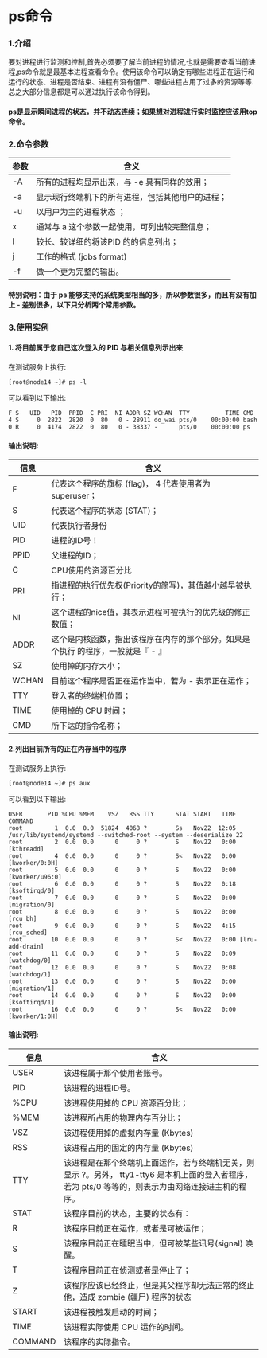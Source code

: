 # ps命令

### 1.介绍

要对进程进行监测和控制,首先必须要了解当前进程的情况,也就是需要查看当前进程,ps命令就是最基本进程查看命令。使用该命令可以确定有哪些进程正在运行和运行的状态、进程是否结束、进程有没有僵尸、哪些进程占用了过多的资源等等.总之大部分信息都是可以通过执行该命令得到。

#### ps是显示瞬间进程的状态，并不动态连续；如果想对进程进行实时监控应该用top命令。

### 2.命令参数

|参数|含义|
|-|-|
-A |所有的进程均显示出来，与 -e 具有同样的效用；
-a | 显示现行终端机下的所有进程，包括其他用户的进程；
-u |以用户为主的进程状态 ；
x |通常与 a 这个参数一起使用，可列出较完整信息；
l |较长、较详细的将该PID 的的信息列出；
j |工作的格式 (jobs format)
-f |做一个更为完整的输出。

#### 特别说明：由于 ps 能够支持的系统类型相当的多，所以参数很多，而且有没有加上 - 差别很多，以下只分析两个常用参数。

### 3.使用实例

#### 1. 将目前属于您自己这次登入的 PID 与相关信息列示出来

在测试服务上执行:

```
[root@node14 ~]# ps -l
```

可以看到以下输出:

```
F S   UID   PID  PPID  C PRI  NI ADDR SZ WCHAN  TTY          TIME CMD
4 S     0  2822  2820  0  80   0 - 28911 do_wai pts/0    00:00:00 bash
0 R     0  4174  2822  0  80   0 - 38337 -      pts/0    00:00:00 ps
```

#### 输出说明:

|信息|含义|
|-| -|
F | 代表这个程序的旗标 (flag)， 4 代表使用者为 superuser；
S | 代表这个程序的状态 (STAT)；
UID | 代表执行者身份
PID | 进程的ID号！
PPID | 父进程的ID；
C | CPU使用的资源百分比
PRI| 指进程的执行优先权(Priority的简写)，其值越小越早被执行；
NI | 这个进程的nice值，其表示进程可被执行的优先级的修正数值；
ADDR | 这个是内核函数，指出该程序在内存的那个部分。如果是个执行 的程序，一般就是『 - 』
SZ | 使用掉的内存大小；
WCHAN | 目前这个程序是否正在运作当中，若为 - 表示正在运作；
TTY | 登入者的终端机位置；
TIME | 使用掉的 CPU 时间；
CMD | 所下达的指令名称；


#### 2.列出目前所有的正在内存当中的程序

在测试服务上执行:

```
[root@node14 ~]# ps aux
```

可以看到以下输出:

```
USER       PID %CPU %MEM    VSZ   RSS TTY      STAT START   TIME COMMAND
root         1  0.0  0.0  51824  4068 ?        Ss   Nov22  12:05 /usr/lib/systemd/systemd --switched-root --system --deserialize 22
root         2  0.0  0.0      0     0 ?        S    Nov22   0:00 [kthreadd]
root         4  0.0  0.0      0     0 ?        S<   Nov22   0:00 [kworker/0:0H]
root         5  0.0  0.0      0     0 ?        S    Nov22   0:00 [kworker/u96:0]
root         6  0.0  0.0      0     0 ?        S    Nov22   0:18 [ksoftirqd/0]
root         7  0.0  0.0      0     0 ?        S    Nov22   0:00 [migration/0]
root         8  0.0  0.0      0     0 ?        S    Nov22   0:00 [rcu_bh]
root         9  0.0  0.0      0     0 ?        S    Nov22   4:15 [rcu_sched]
root        10  0.0  0.0      0     0 ?        S<   Nov22   0:00 [lru-add-drain]
root        11  0.0  0.0      0     0 ?        S    Nov22   0:09 [watchdog/0]
root        12  0.0  0.0      0     0 ?        S    Nov22   0:08 [watchdog/1]
root        13  0.0  0.0      0     0 ?        S    Nov22   0:00 [migration/1]
root        14  0.0  0.0      0     0 ?        S    Nov22   0:00 [ksoftirqd/1]
root        16  0.0  0.0      0     0 ?        S<   Nov22   0:00 [kworker/1:0H]

```

#### 输出说明:

|信息|含义|
|-| -|
USER|该进程属于那个使用者账号。
PID |该进程的进程ID号。
%CPU|该进程使用掉的 CPU 资源百分比；
%MEM|该进程所占用的物理内存百分比；
VSZ |该进程使用掉的虚拟内存量 (Kbytes)
RSS |该进程占用的固定的内存量 (Kbytes)
TTY |该进程是在那个终端机上面运作，若与终端机无关，则显示 ?。另外， tty1-tty6 是本机上面的登入者程序，若为 pts/0 等等的，则表示为由网络连接进主机的程序。
STAT|该程序目前的状态，主要的状态有：
R |该程序目前正在运作，或者是可被运作；
S |该程序目前正在睡眠当中，但可被某些讯号(signal) 唤醒。
T |该程序目前正在侦测或者是停止了；
Z |该程序应该已经终止，但是其父程序却无法正常的终止他，造成 zombie (疆尸) 程序的状态
START|该进程被触发启动的时间；
TIME |该进程实际使用 CPU 运作的时间。
COMMAND|该程序的实际指令。